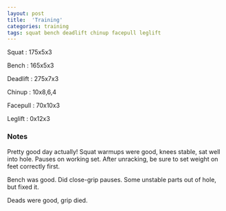 ```yaml
---
layout: post
title:  'Training'
categories: training
tags: squat bench deadlift chinup facepull leglift
---
```


Squat       :   175x5x3

Bench       :   165x5x3

Deadlift    :   275x7x3

Chinup      :   10x8,6,4

Facepull    :   70x10x3

Leglift     :   0x12x3

### Notes

Pretty good day actually! Squat warmups were good, knees stable, sat well into hole.
Pauses on working set. After unracking, be sure to set weight on feet correctly first.

Bench was good. Did close-grip pauses. Some unstable parts out of hole, but fixed it.

Deads were good, grip died.
